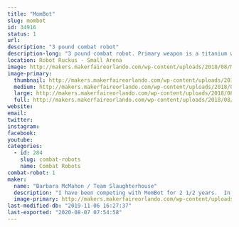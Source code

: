 ```yaml
---
title: "MomBot"
slug: mombot
id: 34916
status: 1
url: 
description: "3 pound combat robot"
description-long: "3 pound combat robot. Primary weapon is a titanium wedge or hardened steel wedgelets.  Body is composed of UHMW with aluminum top and bottom plates.  Color is purple (unless I change it)."
location: Robot Ruckus - Small Arena
image: http://makers.makerfaireorlando.com/wp-content/uploads/2018/08/MomBot_2017-1024x764.jpg
image-primary:
  thumbnail: http://makers.makerfaireorlando.com/wp-content/uploads/2018/08/MomBot_2017-150x150.jpg
  medium: http://makers.makerfaireorlando.com/wp-content/uploads/2018/08/MomBot_2017-300x224.jpg
  large: http://makers.makerfaireorlando.com/wp-content/uploads/2018/08/MomBot_2017-1024x764.jpg
  full: http://makers.makerfaireorlando.com/wp-content/uploads/2018/08/MomBot_2017.jpg
website: 
email: 
twitter: 
instagram: 
facebook: 
youtube: 
categories:
  - id: 284
    slug: combat-robots
    name: Combat Robots
combat-robot: 1
maker:
  name: "Barbara McMahon / Team Slaughterhouse"
  description: "I have been competing with MomBot for 2 1/2 years.  In June, I won the beetleweight class at Robot Rebellion 2.2 at DARC.  My son Ian has been a combat robot builder for over 15 years."
  image-primary: http://makers.makerfaireorlando.com/wp-content/uploads/2018/08/IMG_20180811_174719.jpg
last-modified-db: "2019-11-06 16:27:37"
last-exported: "2020-08-07 07:54:58"
---
```

